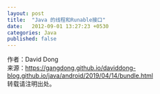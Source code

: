 ```yaml
---
layout: post
title:  "Java 的线程和Runable接口"
date:   2012-09-01 13:27:23 +0530
categories: Java
published: false
---
```



作者：David Dong<br>
来源：https://gangdong.github.io/daviddong-blog.github.io/java/android/2019/04/14/bundle.html<br>
转载请注明出处。
